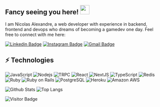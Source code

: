 ## Fancy seeing you here! <img src="https://raw.githubusercontent.com/parkournick00110010/parkournick00110010/master/wave.gif" width="30">

I am Nicolas Alexandre, a web developer with experience in backend, frontend and devops who dreams of becoming a gamedev one day. Feel free to connect with me here:

[![Linkedin Badge](https://img.shields.io/badge/-nicolasalexandre2-blue?style=flat-square&logo=Linkedin&logoColor=white&link=https://www.linkedin.com/in/nicolasalexandre2/)](https://www.linkedin.com/in/nicolas-alexandre/)
[![Instagram Badge](https://img.shields.io/badge/-nicolas.cpp-purple?style=flat-square&logo=instagram&logoColor=white&link=https://www.instagram.com/nicolas.cpp/)](https://www.instagram.com/nicolas.cpp/)
[![Gmail Badge](https://img.shields.io/badge/-nicolasalexandre0001@gmail.com.com-c14438?style=flat-square&logo=Gmail&logoColor=white&link=mailto:nicolasalexandre0001@gmail.com)](mailto:nicolasalexandre0001@gmail.com)

## ⚡ Technologies

![JavaScript](https://img.shields.io/badge/-JavaScript-black?style=flat-square&logo=javascript)
![Nodejs](https://img.shields.io/badge/-Nodejs-black?style=flat-square&logo=Node.js)
![TRPC](https://img.shields.io/badge/-BitBucket-darkblue?style=flat-square&logo=trpc)
![React](https://img.shields.io/badge/-React-black?style=flat-square&logo=react)
![NextJS](https://img.shields.io/badge/-NextJS-black?style=flat-square&logo=next.js)
![TypeScript](https://img.shields.io/badge/-TypeScript-007ACC?style=flat-square&logo=typescript)
![Redis](https://img.shields.io/badge/-Redis-black?style=flat-square&logo=Redis)
![Ruby](https://img.shields.io/badge/-Ruby-red?style=flat-square&logo=Ruby)
![Ruby on Rails](https://img.shields.io/badge/-Rails-red?style=flat-square&logo=ruby-on-rails)
![PostgreSQL](https://img.shields.io/badge/-PostgreSQL-181717?style=flat-square&logo=postgresql)
![Heroku](https://img.shields.io/badge/-Heroku-430098?style=flat-square&logo=heroku)
![Amazon AWS](https://img.shields.io/badge/Amazon%20AWS-232F3E?style=flat-square&logo=amazon-aws)

![Github Stats](https://github-readme-stats.vercel.app/api?username=parkournick00110010&count_private=true&show_icons=true&include_all_commits=true)
![Top Langs](https://github-readme-stats.vercel.app/api/top-langs/?username=parkournick00110010&hide=TeX&layout=compact)

![Visitor Badge](https://visitor-badge.laobi.icu/badge?page_id=parkournick00110010.parkournick00110010)
